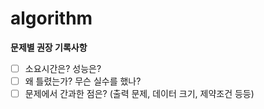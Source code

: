# algorithm
**문제별 권장 기록사항**
- [ ]  소요시간은? 성능은?
- [ ]  왜 틀렸는가? 무슨 실수를 했나?
- [ ]  문제에서 간과한 점은? (출력 문제, 데이터 크기, 제약조건 등등)
